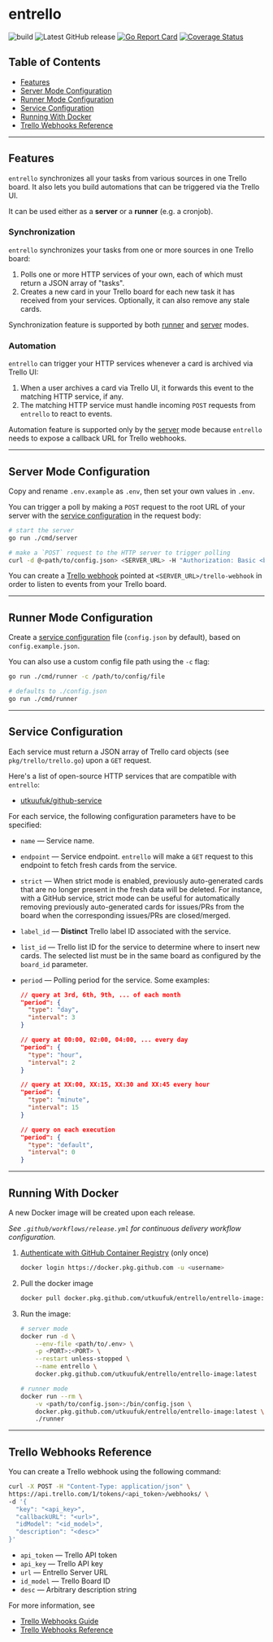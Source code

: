 # entrello
![build](https://github.com/utkuufuk/entrello/workflows/entrello/badge.svg?branch=master)
![Latest GitHub release](https://img.shields.io/github/release/utkuufuk/entrello.svg)
[![Go Report Card](https://goreportcard.com/badge/github.com/utkuufuk/entrello)](https://goreportcard.com/report/github.com/utkuufuk/entrello)
[![Coverage Status](https://coveralls.io/repos/github/utkuufuk/entrello/badge.svg)](https://coveralls.io/github/utkuufuk/entrello)

## Table of Contents
- [Features](#features)
- [Server Mode Configuration](#server-configuration)
- [Runner Mode Configuration](#runner-configuration)
- [Service Configuration](#service-configuration)
- [Running With Docker](#running-with-docker)
- [Trello Webhooks Reference](#trello-webhooks-reference)

---

## Features
`entrello` synchronizes all your tasks from various sources in one Trello board. It also lets you build automations that can be triggered via the Trello UI.

It can be used either as a **server** or a **runner** (e.g. a cronjob).

### Synchronization
`entrello` synchronizes your tasks from one or more sources in one Trello board:
1. Polls one or more HTTP services of your own, each of which must return a JSON array of "tasks".
2. Creates a new card in your Trello board for each new task it has received from your services. Optionally, it can also remove any stale cards.

Synchronization feature is supported by both [runner](#runner-configuration) and [server](#server-configuration) modes.

### Automation
`entrello` can trigger your HTTP services whenever a card is archived via Trello UI:
1. When a user archives a card via Trello UI, it forwards this event to the matching HTTP service, if any.
2. The matching HTTP service must handle incoming `POST` requests from `entrello` to react to events.

Automation feature is supported only by the [server](#server-configuration) mode because `entrello` needs to expose a callback URL for Trello webhooks.

---

## Server Mode Configuration
Copy and rename `.env.example` as `.env`, then set your own values in `.env`.

You can trigger a poll by making a `POST` request to the root URL of your server with the [service configuration](#service-configuration) in the request body:

```sh
# start the server
go run ./cmd/server

# make a `POST` request to the HTTP server to trigger polling
curl -d @<path/to/config.json> <SERVER_URL> -H "Authorization: Basic <base64(<USERNAME>:<PASSWORD>)>"
```

You can create a [Trello webhook](#trello-webhooks-reference) pointed at `<SERVER_URL>/trello-webhook` in order to listen to events from your Trello board.

---

## Runner Mode Configuration
Create a [service configuration](#service-configuration) file (`config.json` by default), based on `config.example.json`.

You can also use a custom config file path using the `-c` flag:
```sh
go run ./cmd/runner -c /path/to/config/file

# defaults to ./config.json
go run ./cmd/runner
```

---

## Service Configuration
Each service must return a JSON array of Trello card objects (see `pkg/trello/trello.go`) upon a `GET` request. 

Here's a list of open-source HTTP services that are compatible with `entrello`:
- [utkuufuk/github-service](https://github.com/utkuufuk/github-service)

For each service, the following configuration parameters have to be specified:

- `name` &mdash; Service name.

- `endpoint` &mdash; Service endpoint. `entrello` will make a `GET` request to this endpoint to fetch fresh cards from the service.

- `strict` &mdash; When strict mode is enabled, previously auto-generated cards that are no longer present in the fresh data will be deleted. For instance, with a GitHub service, strict mode can be useful for automatically removing previously auto-generated cards for issues/PRs from the board when the corresponding issues/PRs are closed/merged.

- `label_id` &mdash; **Distinct** Trello label ID associated with the service.

- `list_id` &mdash; Trello list ID for the service to determine where to insert new cards. The selected list must be in the same board as configured by the `board_id` parameter.

- `period` &mdash; Polling period for the service. Some examples:
    ```json
    // query at 3rd, 6th, 9th, ... of each month
    "period": {
      "type": "day",
      "interval": 3
    }

    // query at 00:00, 02:00, 04:00, ... every day
    "period": {
      "type": "hour",
      "interval": 2
    }

    // query at XX:00, XX:15, XX:30 and XX:45 every hour
    "period": {
      "type": "minute",
      "interval": 15
    }

    // query on each execution
    "period": {
      "type": "default",
      "interval": 0
    }
    ```

---

## Running With Docker
A new Docker image will be created upon each release.

*See `.github/workflows/release.yml` for continuous delivery workflow configuration.*

1. [Authenticate with GitHub Container Registry](https://docs.github.com/en/free-pro-team@latest/packages/guides/configuring-docker-for-use-with-github-packages#authenticating-to-github-packages) (only once)
    ```sh
    docker login https://docker.pkg.github.com -u <username>
    ```

2. Pull the docker image
    ```sh
    docker pull docker.pkg.github.com/utkuufuk/entrello/entrello-image:latest
    ```

3. Run the image:
    ```sh
    # server mode
    docker run -d \
        --env-file <path/to/.env> \
        -p <PORT>:<PORT> \
        --restart unless-stopped \
        --name entrello \
        docker.pkg.github.com/utkuufuk/entrello/entrello-image:latest

    # runner mode
    docker run --rm \
        -v <path/to/config.json>:/bin/config.json \
        docker.pkg.github.com/utkuufuk/entrello/entrello-image:latest \
        ./runner
    ```

---

## Trello Webhooks Reference
You can create a Trello webhook using the following command:

```sh
curl -X POST -H "Content-Type: application/json" \
https://api.trello.com/1/tokens/<api_token>/webhooks/ \
-d '{
  "key": "<api_key>",
  "callbackURL": "<url>",
  "idModel": "<id_model>",
  "description": "<desc>"
}'
```

* `api_token` &mdash; Trello API token
* `api_key` &mdash; Trello API key
* `url` &mdash; Entrello Server URL
* `id_model` &mdash; Trello Board ID
* `desc` &mdash; Arbitrary description string

For more information, see
* [Trello Webhooks Guide](https://developer.atlassian.com/cloud/trello/guides/rest-api/webhooks/)
* [Trello Webhooks Reference](https://developer.atlassian.com/cloud/trello/rest/#api-group-Webhooks)
